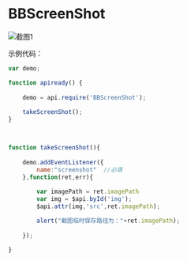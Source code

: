 # BBScreenShot

![截图1](https://github.com/huaibaobao2017/BBScreenShot/raw/master/Screenshots/IMG_0844.PNG)

示例代码：

```javascript
var demo;

function apiready() {
    
    demo = api.require('BBScreenShot');
    
    takeScreenShot();
}



function takeScreenShot(){
    
    demo.addEventListener({
        name:"screenshot"  //必填
    },function(ret,err){
                          
        var imagePath = ret.imagePath
        var img = $api.byId('img');
        $api.attr(img,'src',ret.imagePath);

        alert("截图临时保存路径为："+ret.imagePath);
                
    });

}
```

